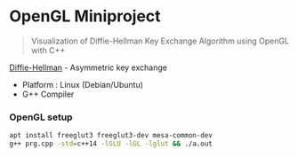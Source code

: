 # OpenGL Miniproject

> Visualization of Diffie-Hellman Key Exchange Algorithm using OpenGL with C++

[Diffie-Hellman] - Asymmetric key exchange

* Platform : Linux (Debian/Ubuntu)
* G++ Compiler

### OpenGL setup

```sh
apt install freeglut3 freeglut3-dev mesa-common-dev 
g++ prg.cpp -std=c++14 -lGLU -lGL -lglut && ./a.out
```

[//]: #
[Diffie-Hellman]: <https://en.wikipedia.org/wiki/Diffie%E2%80%93Hellman_key_exchange>
